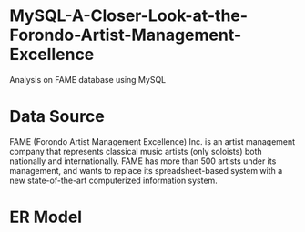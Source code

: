 # MySQL-A-Closer-Look-at-the-Forondo-Artist-Management-Excellence
Analysis on FAME database using MySQL
# Data Source
FAME (Forondo Artist Management Excellence) Inc. is an artist management company that represents classical music artists (only soloists) both nationally and internationally. FAME has more than 500 artists under its management, and wants to replace its spreadsheet-based system with a new state-of-the-art computerized information system.
# ER Model
